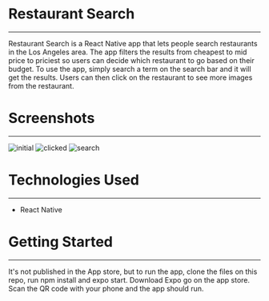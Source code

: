 # Restaurant Search

---

Restaurant Search is a React Native app that lets people search restaurants in the Los Angeles area. The app
filters the results from cheapest to mid price to priciest so users can decide which restaurant to go based on their budget.
To use the app, simply search a term on the search bar and it will get the results. Users can then click on the restaurant to see more
images from the restaurant.

# Screenshots

---

![initial ](https://i.imgur.com/XMQjQC3.png)
![clicked](https://i.imgur.com/tO6DJch.png)
![search](https://i.imgur.com/xJ9q11b.png)

# Technologies Used

---

- React Native

# Getting Started

---

It's not published in the App store, but to run the app, clone the files on this repo, run npm install and expo start.
Download Expo go on the app store. Scan the QR code with your phone and the app should run.
